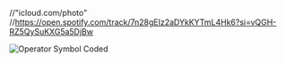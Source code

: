 //"icloud.com/photo"
//https://open.spotify.com/track/7n28gEIz2aDYkKYTmL4Hk6?si=vQGH-RZ5QySuKXG5a5DjBw

![Operator Symbol Coded](https://share.icloud.com/photos/063zj40eKZ8ttStlIHCDP20_Q)
